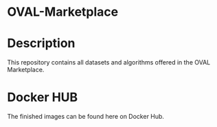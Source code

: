 # OVAL-Marketplace
# Description
This repository contains all datasets and algorithms offered in the OVAL Marketplace.

# Docker HUB
The finished images can be found here on Docker Hub.
